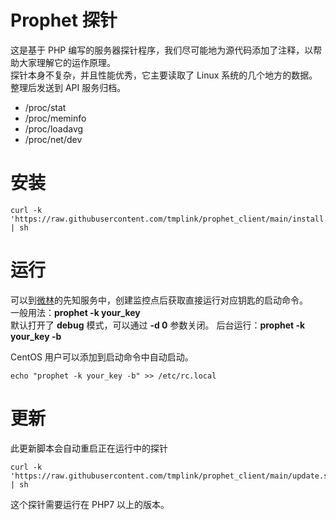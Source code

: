 # Prophet 探针
这是基于 PHP 编写的服务器探针程序，我们尽可能地为源代码添加了注释，以帮助大家理解它的运作原理。  
探针本身不复杂，并且性能优秀，它主要读取了 Linux 系统的几个地方的数据。整理后发送到 API 服务归档。 

* /proc/stat
* /proc/meminfo
* /proc/loadavg
* /proc/net/dev

# 安装
```shell
curl -k 'https://raw.githubusercontent.com/tmplink/prophet_client/main/install.sh' | sh
```

# 运行
可以到[微林](https://vx.link)的先知服务中，创建监控点后获取直接运行对应钥匙的启动命令。  
一般用法：**prophet -k your_key**   
默认打开了 **debug** 模式，可以通过 **-d 0** 参数关闭。
后台运行：**prophet -k your_key -b**

CentOS 用户可以添加到启动命令中自动启动。
```shell
echo "prophet -k your_key -b" >> /etc/rc.local
```


# 更新
此更新脚本会自动重启正在运行中的探针
```shell
curl -k 'https://raw.githubusercontent.com/tmplink/prophet_client/main/update.sh' | sh
```

这个探针需要运行在 PHP7 以上的版本。